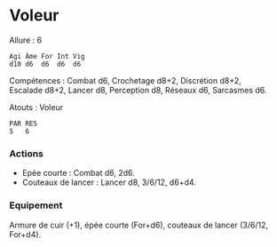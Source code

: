 # Voleur

Allure : 6
```
Agi	Âme	For	Int	Vig
d10	d6	d6	d6	d6
```
Compétences : Combat d6, Crochetage d8+2, Discrétion d8+2, Escalade d8+2, Lancer d8, Perception d8, Réseaux d6, Sarcasmes d6.

Atouts : Voleur
```
PAR	RES
5	6
```
### Actions
- Epée courte : Combat d6, 2d6.
- Couteaux de lancer : Lancer d8, 3/6/12, d6+d4.

### Equipement
Armure de cuir (+1), épée courte (For+d6), couteaux de lancer (3/6/12, For+d4).
